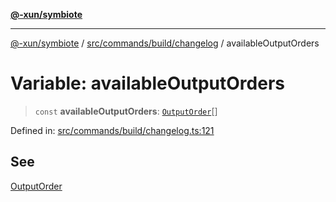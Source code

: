 [**@-xun/symbiote**](../../../../../README.md)

***

[@-xun/symbiote](../../../../../README.md) / [src/commands/build/changelog](../README.md) / availableOutputOrders

# Variable: availableOutputOrders

> `const` **availableOutputOrders**: [`OutputOrder`](../enumerations/OutputOrder.md)[]

Defined in: [src/commands/build/changelog.ts:121](https://github.com/Xunnamius/symbiote/blob/5aba0025b9a2417f80cab078fc2ddb0b25903903/src/commands/build/changelog.ts#L121)

## See

[OutputOrder](../enumerations/OutputOrder.md)
